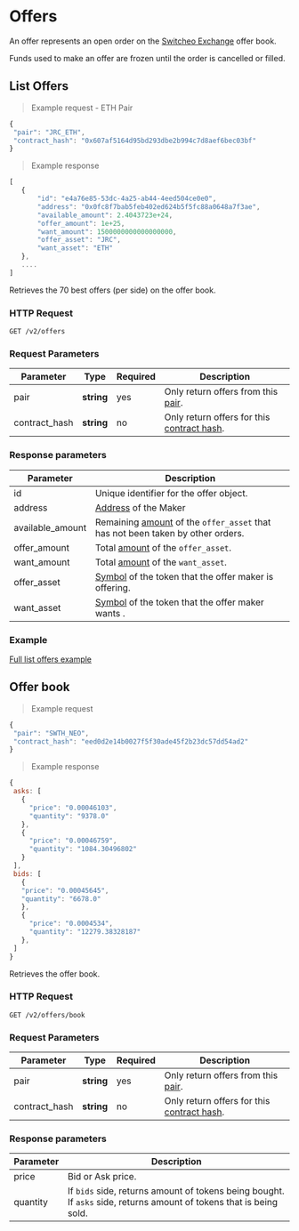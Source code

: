 # Offers

An offer represents an open order on the [Switcheo Exchange](https://switcheo.exchange) offer book.

Funds used to make an offer are frozen until the order is cancelled or filled.

## List Offers

> Example request - ETH Pair

 ```js
{
  "pair": "JRC_ETH",
  "contract_hash": "0x607af5164d95bd293dbe2b994c7d8aef6bec03bf"
}
 ```

 > Example response

 ```js
 [
    {
        "id": "e4a76e85-53dc-4a25-ab44-4eed504ce0e0",
        "address": "0x0fc8f7bab5feb402ed624b5f5fc88a0648a7f3ae",
        "available_amount": 2.4043723e+24,
        "offer_amount": 1e+25,
        "want_amount": 1500000000000000000,
        "offer_asset": "JRC",
        "want_asset": "ETH"
    },
    ....
]
 ```

Retrieves the 70 best offers (per side) on the offer book.

### HTTP Request

`GET /v2/offers`

### Request Parameters

Parameter     | Type       | Required | Description
------------- | ---------- | -------- | -----------
pair          | **string** | yes      | Only return offers from this [pair](#pairs).
contract_hash | **string** | no       | Only return offers for this [contract hash](#contracts).

### Response parameters

Parameter        | Description
---------------- | ----------
id               | Unique identifier for the offer object.
address          | [Address](#addresses) of the Maker
available_amount | Remaining [amount](#amounts) of the `offer_asset` that has not been taken by other orders.
offer_amount     | Total [amount](#amounts) of the `offer_asset`.
want_amount      | Total [amount](#amounts) of the `want_asset`.
offer_asset      | [Symbol](#supported-assets) of the token that the offer maker is offering.
want_asset       | [Symbol](#supported-assets) of the token that the offer maker wants .

### Example
[Full list offers example](https://github.com/ConjurTech/switcheo-api-examples/blob/master/src/examples/offers/listOffersExample.js)

## Offer book

> Example request

 ```js
{
  "pair": "SWTH_NEO",
  "contract_hash": "eed0d2e14b0027f5f30ade45f2b23dc57dd54ad2"
}
 ```

 > Example response

 ```js
{
  asks: [
    {
      "price": "0.00046103",
      "quantity": "9378.0"
    },
    {
      "price": "0.00046759",
      "quantity": "1084.30496802"
    }
  ],
  bids: [
    {
    "price": "0.00045645",
    "quantity": "6678.0"
    },
    {
      "price": "0.0004534",
      "quantity": "12279.38328187"
    },
  ]
}
 ```

Retrieves the offer book.

### HTTP Request

`GET /v2/offers/book`

### Request Parameters

Parameter     | Type       | Required | Description
------------- | ---------- | -------- | -----------
pair          | **string** | yes      | Only return offers from this [pair](#pairs).
contract_hash | **string** | no       | Only return offers for this [contract hash](#contracts).

### Response parameters

Parameter   | Description
----------- | ----------
price       | Bid or Ask price.
quantity    | If `bids` side, returns amount of tokens being bought. If `asks` side, returns amount of tokens that is being sold. 
